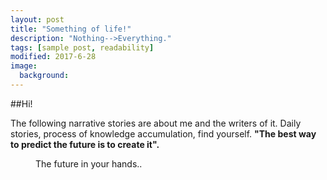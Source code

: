 ```yaml
---
layout: post
title: "Something of life!"
description: "Nothing-->Everything."
tags: [sample post, readability]
modified: 2017-6-28
image:
  background: 
---
```

##Hi!

The following narrative stories are about me and the writers of it. Daily stories, process of knowledge accumulation, find yourself.
**"The best way to predict the future is to create it".**

<figure>
	<a href="https://d28dwf34zswvrl.cloudfront.net/wp-content/uploads/2016/09/future-rich.jpg"><img src="https://d28dwf34zswvrl.cloudfront.net/wp-content/uploads/2016/09/future-rich.jpg" alt=""></a>
	<figcaption><a title="The future!">The future in your hands.</a>.</figcaption>
</figure>




